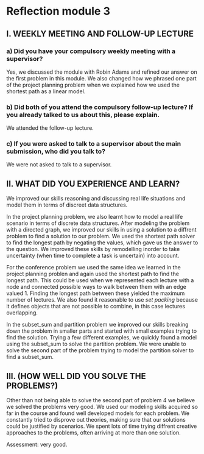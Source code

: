 # Reflection module 3

## I. WEEKLY MEETING AND FOLLOW-UP LECTURE

### a) Did you have your compulsory weekly meeting with a supervisor?

Yes, we discussed the module with Robin Adams and refined our answer on the first problem in this module. We also changed how we phrased one part of the project planning problem when we explained how we used the shortest path as a linear model.

### b) Did both of you attend the compulsory follow-up lecture? If you already talked to us about this, please explain.

We attended the follow-up lecture.

### c) If you were asked to talk to a supervisor about the main submission, who did you talk to?

We were not asked to talk to a supervisor.

## II. WHAT DID YOU EXPERIENCE AND LEARN?

We improved our skills reasoning and discussing real life situations and model them in terms of discreet data structures.

In the project planning problem, we also learnt how to model a real life scenario in terms of discrete data structures. After modeling the problem with a directed graph, we improved our skills in using a solution to a diffrent problem to find a solution to our problem. We used the shortest path solver to find the longest path by negating the values, which gave us the answer to the question. We improved these skills by remodelling inorder to take uncertainty (when time to complete a task is uncertain) into account.

For the conference problem we used the same idea we learned in the project planning problen and again used the shortest path to find the longest path. This could be used when we represented each lecture with a node and connected possible ways to walk between them with an edge valued $1$. Finding the longest path between these yielded the maximum number of lectures. We also found it reasonable to use _set packing_ because it defines objects that are not possible to combine, in this case lectures overlapping.

In the subset_sum and partition problem we improved our skills breaking down the problem in smaller parts and started with small examples trying to find the solution. Trying a few different examples, we quickly found a model using the subset_sum to solve the partition problem. We were unable to solve the second part of the problem trying to model the partition solver to find a subset_sum.

## III. (HOW WELL DID YOU SOLVE THE PROBLEMS?)

Other than not being able to solve the second part of problem $4$ we believe we solved the problems very good. We used our modeling skills acquired so far in the course and found well developed models for each problem. We constantly tried to disprove out theories, making sure that our solutions could be justified by scenarios. We spent lots of time trying diffrent creative approaches to the problems, often arriving at more than one solution.

Assessment: very good.
